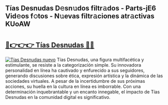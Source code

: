 ## Tías Desnudas D𝚎sn𝚞dos filtr𝚊dos - Parts-jE6 Vid𝚎os f𝚘tos - N𝚞evas filtr𝚊ciones atr𝚊ctivas KUoAW

# <h2><a href="http://mb3463e.tromn.icu/?c=T%c3%adas+Desnudas">🔗👉👉👉 Tías Desnudas 🔗🔗</a></h2>

[![Tías Desnudas nuevo](https://i.imgur.com/pEAQMta.gif)](http://mb3463e.tromn.icu/?c=T%c3%adas+Desnudas)
Tías Desnudas, una figura multifacética y estimulante, se resiste a la categorización simple. Su innovadora personalidad en línea ha cautivado y enfurecido a sus seguidores, generando discusiones sobre ética, expresión artística y la dinámica de las sociedades virtuales. A pesar de la incertidumbre de sus próximas acciones, su huella en la cultura en línea es imborrable. Con una determinación inquebrantable y un encanto innegable, el impacto de Tías Desnudas en la comunidad digital es significativo.
